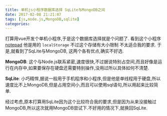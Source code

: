 ```yaml
---
title: 单机js小程序数据库选择 SqLite与MongoDB之间
date: 2017-02-08 21:21:07
tags: [js,node.js,MongoDB,sqlite]
categories:
---
```


打算用vue开发个单机小程序,于是这个数据库选择就是个问题了.
看到这个小程序 [notepad](https://github.com/lin-xin/notepad) 他是用的 `localStorage` 不过这个存储有大小限制 不太适合我的要求.
于是,就看到了SqLite与MongoDB, 这两个各有优点,确实不好选.

**MongoDB**: 这个与Node.js联系紧密,速度很快,不过据说特别占空间,而且好像是运行在内存中,如果要保存在硬盘还需要特别操作,没用过所以具体如何不清楚.

**SqLite**: 小巧精悍,据说一般用于手机程序和小程序,但是他是单线程用于硬盘,所以速度比不上MongoDB,但是占用空间小,而且可以使用sql语句,所以用起来比较简单.


经过考虑,原本打算用SqLite因为这个比较符合我的要求,但是因为从来没接触过MongoDB,所以这次就用MongoDB尝试下.不好用的情况下,就换回SqLite.
